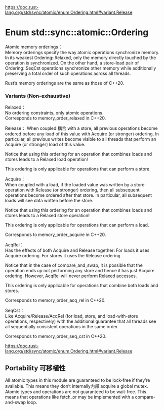https://doc.rust-lang.org/std/sync/atomic/enum.Ordering.html#variant.Release  
# Enum std::sync::atomic::Ordering   
Atomic memory orderings：   
Memory orderings specify the way atomic operations synchronize memory. In its weakest Ordering::Relaxed, only the memory directly touched by the operation is synchronized. On the other hand, a store-load pair of Ordering::SeqCst operations synchronize other memory while additionally preserving a total order of such operations across all threads.

Rust’s memory orderings are the same as those of C++20.   

### Variants (Non-exhaustive)

Relaxed：   
No ordering constraints, only atomic operations.    
Corresponds to memory_order_relaxed in C++20.    

Release： 
When coupled 耦合 with a store, all previous operations become ordered before any load of this value with Acquire (or stronger) ordering. In particular, all previous writes become visible to all threads that perform an Acquire (or stronger) load of this value.

Notice that using this ordering for an operation that combines loads and stores leads to a Relaxed load operation!

This ordering is only applicable for operations that can perform a store.  

Acquire：   
When coupled with a load, if the loaded value was written by a store operation with Release (or stronger) ordering, then all subsequent operations become ordered after that store. In particular, all subsequent loads will see data written before the store.

Notice that using this ordering for an operation that combines loads and stores leads to a Relaxed store operation!

This ordering is only applicable for operations that can perform a load.

Corresponds to memory_order_acquire in C++20.

AcqRel：  
Has the effects of both Acquire and Release together: For loads it uses Acquire ordering. For stores it uses the Release ordering.

Notice that in the case of compare_and_swap, it is possible that the operation ends up not performing any store and hence it has just Acquire ordering. However, AcqRel will never perform Relaxed accesses.

This ordering is only applicable for operations that combine both loads and stores.

Corresponds to memory_order_acq_rel in C++20.


SeqCst：  
Like Acquire/Release/AcqRel (for load, store, and load-with-store operations, respectively) with the additional guarantee that all threads see all sequentially consistent operations in the same order.

Corresponds to memory_order_seq_cst in C++20.

https://doc.rust-lang.org/std/sync/atomic/enum.Ordering.html#variant.Release

## Portability 可移植性
All atomic types in this module are guaranteed to be lock-free if they’re available. This means they don’t internally内部 acquire a global    mutex.    
Atomic types and operations are not guaranteed to be wait-free. This means that operations like fetch_or may be implemented with a compare-and-swap loop.    


